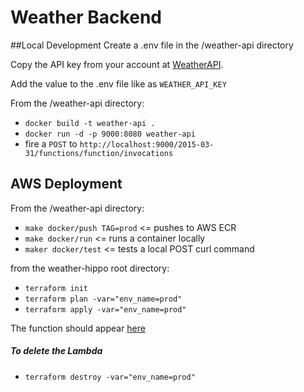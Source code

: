 # Weather Backend
##Local Development
Create a .env file in the /weather-api directory

Copy the API key from your account at [WeatherAPI](https://www.weatherapi.com).

Add the value to the .env file like as `WEATHER_API_KEY`

From the /weather-api directory:

* `docker build -t weather-api .`
* `docker run -d -p 9000:8080 weather-api`
* fire a `POST` to `http://localhost:9000/2015-03-31/functions/function/invocations`

## AWS Deployment
From the /weather-api directory:

* `make docker/push TAG=prod` <= pushes to AWS ECR
* `make docker/run` <= runs a container locally
* `maker docker/test` <= tests a local POST curl command

from the weather-hippo root directory:

* `terraform init`
* `terraform plan -var="env_name=prod"`
* `terraform apply -var="env_name=prod"`

The function should appear [here](https://us-east-1.console.aws.amazon.com/lambda/home?region=us-east-1#/functions)

##### To delete the Lambda
* `terraform destroy -var="env_name=prod"`